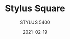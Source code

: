 ---
designer: "Pedrali R&D"
description: "A%20harmony%20of%20curved%20lines%20characterizes%20Stylus%20table%20in%20all%20its%20components.%20Table%20with%20square%2C%20powder%20coated%2C%20sand-blasted%20cast-iron%20base%20with%20rounded%20corners%20and%20steel%20tube%20column.%20Available%20combined%20with%20tops%20of%20different%20sizes%20and%20finishes."
image_primary: "img/Stylus_5400_01_zoom.jpg"
image_secondary: "img/Stylus_5400_02_zoom.jpg"
manufacturer: "Pedrali"
href: "https://www.pedrali.it/en/products/catalog/Table-STYLUS-5400/"
subtitle: "STYLUS 5400"
tags: 
  - "Pedrali"
  - "Central Base Tables"
title: "Stylus Square"
category: "Central Base Tables"
slug: "/manufacturers/pedrali/central-base-tables/pedrali-r-d-stylus-square"
date: "2021-02-19"
---